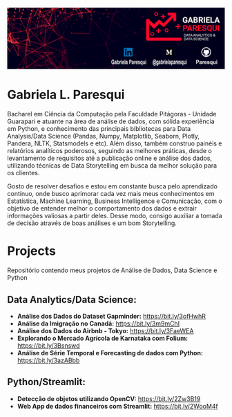 
 
 <p align="left"><img src="./Banner.png" ></p>
 
# Gabriela L. Paresqui
 
Bacharel em Ciência da Computação pela Faculdade Pitágoras - Unidade Guarapari e atuante na área de análise de dados, com sólida experiência em Python, e conhecimento das principais bibliotecas para Data Analysis/Data Science (Pandas, Numpy, Matplotlib, Seaborn, Plotly, Pandera, NLTK, Statsmodels e etc). Além disso, também construo painéis e relatórios analíticos poderosos, seguindo as melhores práticas, desde o levantamento de requisitos até a publicação online e análise dos dados, utilizando técnicas de Data Storytelling em busca da melhor solução para os clientes.

 Gosto de resolver desafios e estou em constante busca pelo aprendizado contínuo, onde busco aprimorar cada vez mais meus conhecimentos em Estatística, Machine Learning, Business  Intelligence e Comunicação, com o objetivo de entender melhor o comportamento dos dados e extrair informações valiosas a partir deles. Desse modo, consigo auxiliar a tomada de decisão através de boas análises e um bom Storytelling. 

# Projects
Repositório  contendo meus projetos de Análise de Dados, Data Science e Python

## Data Analytics/Data Science:
* **Análise dos Dados do Dataset Gapminder:** https://bit.ly/3ofHwhR
* **Análise da Imigração no Canadá:** https://bit.ly/3m9mChI
* **Análise dos Dados do Airbnb - Tokyo:** https://bit.ly/3FaeWEA
* **Explorando o Mercado Agrícola de Karnataka com Folium:** https://bit.ly/3Bsnswd
* **Análise de Série Temporal e Forecasting de dados com Python:** https://bit.ly/3azABbb

## Python/Streamlit:
* **Detecção de objetos utilizando OpenCV:** https://bit.ly/2Zw3B19
* **Web App de dados financeiros com Streamlit:** https://bit.ly/2WooM4f
